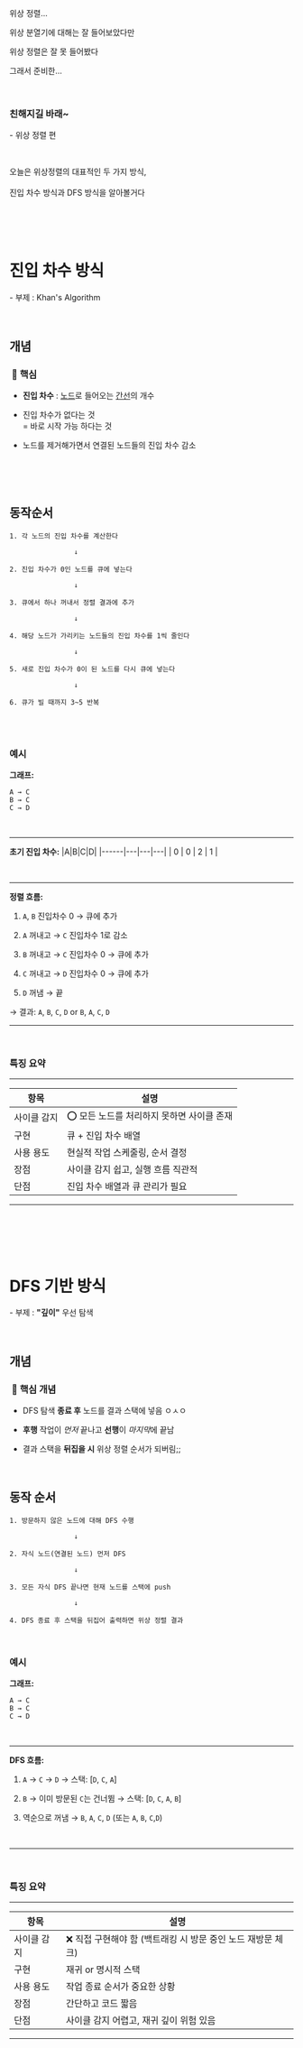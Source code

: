 위상 정렬...

위상 분열기에 대해는 잘 들어보았다만

위상 정렬은 잘 못 들어봤다

그래서 준비한...

<br>

### 친해지길 바래~ <br>
\- 위상 정렬 편

<br>

오늘은 위상정렬의 대표적인 두 가지 방식,
<br><br>
진입 차수 방식과 DFS 방식을 알아볼거다
<br>
<br>
<br>
<br>
<br>

# 진입 차수 방식
\- 부제 : Khan's Algorithm

<br>

## 개념

### &#160;🔷 핵심

- **진입 차수** : [노드](../reviews/week3_word/graph_ele.md#노드-버택스)로 들어오는 [간선](../reviews/week3_word/graph_ele.md#엣지)의 개수

- 진입 차수가 없다는 것 <br>
   = 바로 시작 가능 하다는 것

- 노드를 제거해가면서 연결된 노드들의 진입 차수 감소


<br><br><br>

## 동작순서
```
1. 각 노드의 진입 차수를 계산한다

                ↓

2. 진입 차수가 0인 노드를 큐에 넣는다

                ↓

3. 큐에서 하나 꺼내서 정렬 결과에 추가

                ↓       

4. 해당 노드가 가리키는 노드들의 진입 차수를 1씩 줄인다

                ↓

5. 새로 진입 차수가 0이 된 노드를 다시 큐에 넣는다

                ↓

6. 큐가 빌 때까지 3~5 반복
```

<br><br>

### 예시
**그래프:**
```mathmatica
A → C  
B → C  
C → D
```
<br>

___
**초기 진입 차수:**
|A|B|C|D|
|------|---|---|---|
|   0  | 0 | 2 | 1 |

<br>

___
**정렬 흐름:**
1. `A`, `B` 진입차수 0 → 큐에 추가

2. `A` 꺼내고 → `C` 진입차수 1로 감소

3. `B` 꺼내고 → `C` 진입차수 0 → 큐에 추가

4. `C` 꺼내고 → `D` 진입차수 0 → 큐에 추가

5. `D` 꺼냄 → 끝

→ 결과: `A`, `B`, `C`, `D` or `B`, `A`, `C`, `D`

___

<br>

### 특징 요약
___
| 항목     | 설명                         |
| ------ | -------------------------- |
| 사이클 감지 | ⭕ 모든 노드를 처리하지 못하면 사이클 존재 |
| 구현     | 큐 + 진입 차수 배열               |
| 사용 용도  | 현실적 작업 스케줄링, 순서 결정         |
| 장점     | 사이클 감지 쉽고, 실행 흐름 직관적       |
| 단점     | 진입 차수 배열과 큐 관리가 필요         |
___

<br><br><br><br>

# DFS 기반 방식
\- 부제 : **"깊이"** 우선 탐색

<br>

## 개념

### &#160;🔷 핵심 개념

- DFS 탐색 **종료 후** 노드를 결과 스택에 넣음 ㅇㅅㅇ

- **후행** 작업이 *먼저* 끝나고 **선행**이 *마지막*에 끝남

- 결과 스택을 **뒤집을 시** 위상 정렬 순서가 되버림;;

<br>

## 동작 순서
```
1. 방문하지 않은 노드에 대해 DFS 수행

                ↓

2. 자식 노드(연결된 노드) 먼저 DFS

                ↓

3. 모든 자식 DFS 끝나면 현재 노드를 스택에 push

                ↓

4. DFS 종료 후 스택을 뒤집어 출력하면 위상 정렬 결과
```
<br>

### 예시
**그래프:**
```mathmatica
A → C  
B → C  
C → D
```
<br>

___
**DFS 흐름:**
1. `A` → `C` → `D` → 스택: [`D`, `C`, `A`]

2. `B` → 이미 방문된 `C`는 건너뜀 → 스택: [`D`, `C`, `A`, `B`]

3. 역순으로 꺼냄 → `B`, `A`, `C`, `D` (또는 `A`, `B`, `C`,`D`)

<br>

___

<br>

### 특징 요약
___
| 항목     | 설명                                     |
| ------ | -------------------------------------- |
| 사이클 감지 | ❌ 직접 구현해야 함 (백트래킹 시 방문 중인 노드 재방문 체크) |
| 구현     | 재귀 or 명시적 스택                           |
| 사용 용도  | 작업 종료 순서가 중요한 상황                       |
| 장점     | 간단하고 코드 짧음                             |
| 단점     | 사이클 감지 어렵고, 재귀 깊이 위험 있음                |
___

<br><br><br><br>